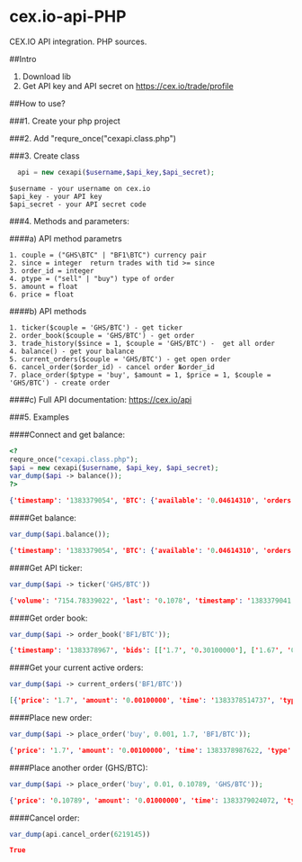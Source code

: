cex.io-api-PHP
=================

CEX.IO API integration. PHP sources.

##Intro

1. Download lib
2. Get API key and API secret on https://cex.io/trade/profile

##How to use?

###1. Create your php project

###2. Add "requre_once("cexapi.class.php")

###3. Create class 
```php
  api = new cexapi($username,$api_key,$api_secret);
```
```
$username - your username on cex.io
$api_key - your API key
$api_secret - your API secret code
```
###4. Methods and parameters:

####a) API method parametrs
```
1. couple = ("GHS\BTC" | "BF1\BTC") currency pair
2. since = integer  return trades with tid >= since
3. order_id = integer 
4. ptype = ("sell" | "buy") type of order
5. amount = float 
6. price = float
```
      
####b) API methods
```
1. ticker($couple = 'GHS/BTC') - get ticker
2. order_book($couple = 'GHS/BTC') - get order
3. trade_history($since = 1, $couple = 'GHS/BTC') -  get all order
4. balance() - get your balance
5. current_orders($couple = 'GHS/BTC') - get open order
6. cancel_order($order_id) - cancel order №order_id
7. place_order($ptype = 'buy', $amount = 1, $price = 1, $couple = 'GHS/BTC') - create order
```
     
####c) Full API documentation: https://cex.io/api
    
###5. Examples

####Connect and get balance:
```php
<?
requre_once("cexapi.class.php");
$api = new cexapi($username, $api_key, $api_secret);
var_dump($api -> balance());
?>
```
```json
{'timestamp': '1383379054', 'BTC': {'available': '0.04614310', 'orders': '0.00170000'}, 'GHS': {'available': '0.02000000'}}
```

####Get balance:
```php      
var_dump($api.balance());
```
```json
{'timestamp': '1383379054', 'BTC': {'available': '0.04614310', 'orders': '0.00170000'}, 'GHS': {'available': '0.02000000'}}
```

####Get API ticker:
```php
var_dump($api -> ticker('GHS/BTC'))
```
```json
{'volume': '7154.78339022', 'last': '0.1078', 'timestamp': '1383379041', 'bid': '0.10778', 'high': '0.10799999', 'low': '0.10670076', 'ask': '0.10780000000000001'}
```

####Get order book:
```php
var_dump($api -> order_book('BF1/BTC'));
```
```json
{'timestamp': '1383378967', 'bids': [['1.7', '0.30100000'], ['1.67', '0.00011000'], ['0.8', '0.02070000'], ['0.1002', '0.27748002'], ['0.1', '0.10000000'], ['0.011', '0.30500000'], ['0.009', '1.00000000'], ['0.00171', '0.00100000'], ['0.0012', '1.00000000'], ['0.00116819', '0.50000000'], ['0.001002', '33.00000000'], ['0.001001', '53.00000000'], ['0.001', '3.00000000'], ['0.00097626', '36.00000000'], ['0.0006', '85.00000000'], ['0.00058409', '0.50000000'], ['0.0004889', '0.06823960'], ['0.0003', '1.00000000'], ['0.00029204', '0.90000000'], ['0.0001', '101.00000000']], 'asks': []}
```

####Get your current active orders:
```php
var_dump($api -> current_orders('BF1/BTC'))
```
```json
[{'price': '1.7', 'amount': '0.00100000', 'time': '1383378514737', 'type': 'buy', 'id': '6219104', 'pending': '0.00100000'}]
```

####Place new order:
```php
var_dump($api -> place_order('buy', 0.001, 1.7, 'BF1/BTC'));
```
```json
{'price': '1.7', 'amount': '0.00100000', 'time': 1383378987622, 'type': 'buy', 'id': '6219145', 'pending': '0.00100000'}
```

####Place another order (GHS/BTC):
```php
var_dump($api -> place_order('buy', 0.01, 0.10789, 'GHS/BTC'));
```
```json
{'price': '0.10789', 'amount': '0.01000000', 'time': 1383379024072, 'type': 'buy', 'id': '6219150', 'pending': '0.00000000'}
```

####Cancel order:
```php
var_dump(api.cancel_order(6219145))
```
```json
True
```

